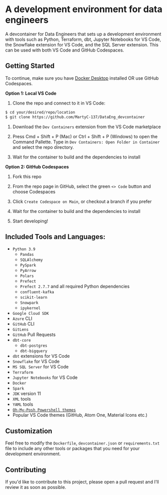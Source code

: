 # A development environment for data engineers
A devcontainer for Data Engineers that sets up a development environment with tools such as Python, Terraform, dbt, Jupyter Notebooks for VS Code, the Snowflake extension for VS Code, and the SQL Server extension. This can be used with both VS Code and GitHub Codespaces.

## Getting Started
To continue, make sure you have [Docker Desktop](https://www.docker.com/products/docker-desktop/) installed OR use GitHub Codespaces.

**Option 1: Local VS Code**

1. Clone the repo and connect to it in VS Code:

```bash
$ cd your/desired/repo/location
$ git clone https://github.com/MartyC-137/DataEng_devcontainer
```

1. Download the `Dev Containers` extension from the VS Code marketplace

2. Press Cmd + Shift + P (Mac) or Ctrl + Shift + P (Windows) to open the Command Pallette. Type in `Dev Containers: Open Folder in Container` and select the repo directory.
   
3. Wait for the container to build and the dependencies to install
   
**Option 2: GitHub Codespaces**

1. Fork this repo
   
2. From the repo page in GitHub, select the green `<> Code` button and choose Codespaces
   
3. Click `Create Codespace on Main`, or checkout a branch if you prefer
   
4. Wait for the container to build and the dependencies to install
   
5. Start developing!


## Included Tools and Languages:

* `Python 3.9`
  - `Pandas`
  - `SQLAlchemy`
  - `PySpark`
  - `PyArrow`
  - `Polars`
  - `Prefect`
  - `Prefect 2.7.7` and all required Python dependencies
  - `confluent-kafka`
  - `scikit-learn`
  - `Snowpark`
  - `ipykernel`
* `Google Cloud SDK`
* `Azure` CLI
* `GitHub` CLI
* `GitLens`
* `GitHub` Pull Requests
* `dbt-core`
  - `dbt-postgres`
  - `dbt-bigquery`
* `dbt` extensions for VS Code
* `Snowflake` for VS Code
* `MS SQL Server` for VS Code
* `Terraform`
* `Jupyter Notebooks` for VS Code
* `Docker`
* `Spark`
* `JDK` version 11
* `XML` tools
* `YAML` tools
* [`Oh-My-Posh Powershell themes`](https://github.com/JanDeDobbeleer/oh-my-posh)
* Popular VS Code themes (GitHub, Atom One, Material Icons etc.)

## Customization
Feel free to modify the `Dockerfile`, `devcontainer.json` or `requirements.txt` file to include any other tools or packages that you need for your development environment.

## Contributing
If you'd like to contribute to this project, please open a pull request and I'll review it as soon as possible.